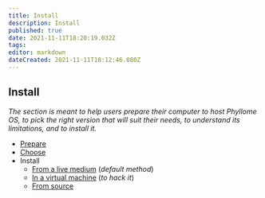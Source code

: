 ```yaml
---
title: Install
description: Install
published: true
date: 2021-11-11T18:20:19.032Z
tags: 
editor: markdown
dateCreated: 2021-11-11T18:12:46.080Z
---
```


## Install

*The section is meant to help users prepare their computer to host Phyllome OS, to pick the right version that will suit their needs, to understand its limitations, and to install it.*

* [Prepare](/install/prepare)
* [Choose](/install/choose)
* Install
  * [From a live medium](/do/install/live) (*default method*)
  * [In a virtual machine](/do/install/vm) (*to hack it*)
  * [From source](/do/install/source)
